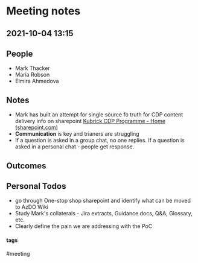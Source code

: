 
# Meeting notes
## 2021-10-04 13:15

## People
- Mark Thacker
- Maria Robson
- Elmira Ahmedova

## Notes
- Mark has built an attempt for single source fo truth for CDP content delivery info on sharepoint [Kubrick CDP Programme - Home (sharepoint.com)](https://kubrickgroup.sharepoint.com/sites/KubrickCDPProgramme)
- **Communication** is key and trianers are struggling
- If a question is asked in a group chat, no one replies. If a question is asked in a personal chat - people get response.


## Outcomes

## Personal Todos
- go through One-stop shop sharepoint and identify what can be moved to AzDO Wiki
- Study Mark's collaterals - Jira extracts, Guidance docs, Q&A, Glossary, etc.
- Clearly define the pain we are addressing with the PoC


#### tags

#meeting